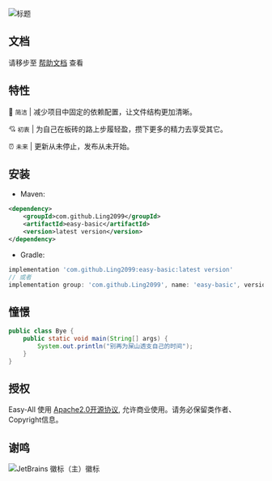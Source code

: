 ![标题](https://gitee.com/supersame/easy-all/raw/master/title.png)

## 文档

请移步至 [帮助文档](https://supersame.gitee.io/easy-all/) 查看

## 特性

&#x1F680; `简洁` | 减少项目中固定的依赖配置，让文件结构更加清晰。

&#x1F498; `初衷` | 为自己在板砖的路上步履轻盈，攒下更多的精力去享受其它。

&#x23F0; `未来` | 更新从未停止，发布从未开始。

## 安装

+ Maven:
~~~xml
<dependency>
    <groupId>com.github.Ling2099</groupId>
    <artifactId>easy-basic</artifactId>
    <version>latest version</version>
</dependency>
~~~

+ Gradle:
~~~gradle
implementation 'com.github.Ling2099:easy-basic:latest version'
// 或者
implementation group: 'com.github.Ling2099', name: 'easy-basic', version: 'latest version'
~~~

## 憧憬

~~~Java
public class Bye {
    public static void main(String[] args) {
        System.out.println("别再为屎山透支自己的时间");
    }
}
~~~

## 授权

Easy-All 使用 [Apache2.0开源协议](https://www.apache.org/licenses/LICENSE-2.0), 允许商业使用。请务必保留类作者、Copyright信息。

## 谢鸣

![JetBrains 徽标（主）徽标](https://resources.jetbrains.com/storage/products/company/brand/logos/jb_beam.png)




